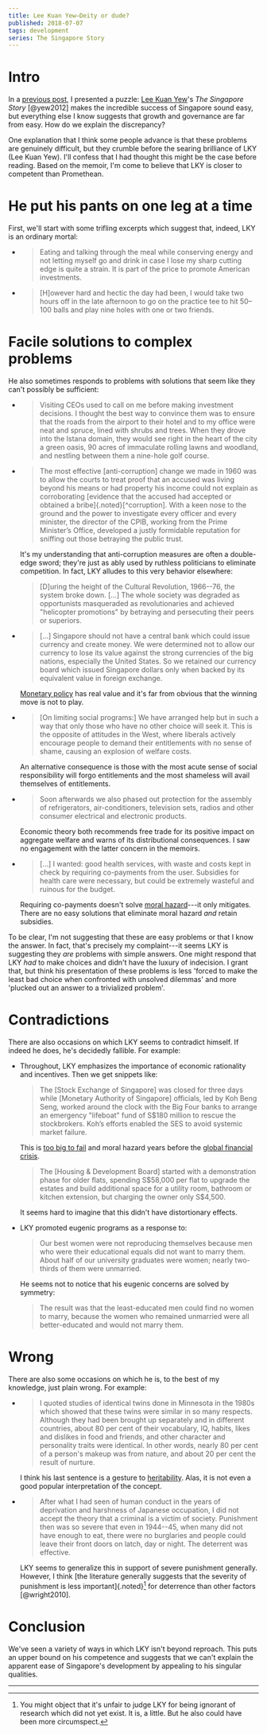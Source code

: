 ```yaml
---
title: Lee Kuan Yew—Deity or dude?
published: 2018-07-07
tags: development
series: The Singapore Story
---
```


# Intro

In a [previous post](/posts/is-development-easy/), I presented a puzzle: [Lee Kuan Yew](https://en.wikipedia.org/wiki/Lee_Kuan_Yew)'s <i>The Singapore Story</i> [@yew2012] makes the incredible success of Singapore sound easy, but everything else I know suggests that growth and governance are far from easy. How do we explain the discrepancy?

One explanation that I think some people advance is that these problems are genuinely difficult, but they crumble before the searing brilliance of LKY (Lee Kuan Yew). I'll confess that I had thought this might be the case before reading. Based on the memoir, I'm come to believe that LKY is closer to competent than Promethean.

# He put his pants on one leg at a time

First, we'll start with some trifling excerpts which suggest that, indeed, LKY is an ordinary mortal:

- <blockquote>Eating and talking through the meal while conserving energy and not letting myself go and drink in case I lose my sharp cutting edge is quite a strain. It is part of the price to promote American investments.</blockquote>

- <blockquote>[H]owever hard and hectic the day had been, I would take two hours off in the late afternoon to go on the practice tee to hit 50–100 balls and play nine holes with one or two friends.</blockquote>

# Facile solutions to complex problems

He also sometimes responds to problems with solutions that seem like they can't possibly be sufficient:

- <blockquote>Visiting CEOs used to call on me before making investment decisions. I thought the best way to convince them was to ensure that the roads from the airport to their hotel and to my office were neat and spruce, lined with shrubs and trees. When they drove into the Istana domain, they would see right in the heart of the city a green oasis, 90 acres of immaculate rolling lawns and woodland, and nestling between them a nine-hole golf course.</blockquote>

- <blockquote>The most effective [anti-corruption] change we made in 1960 was to allow the courts to treat proof that an accused was living beyond his means or had property his income could not explain as corroborating [evidence that the accused had accepted or obtained a bribe]{.noted}[^corruption]. With a keen nose to the ground and the power to investigate every officer and every minister, the director of the CPIB, working from the Prime Minister’s Office, developed a justly formidable reputation for sniffing out those betraying the public trust. </blockquote>

  It's my understanding that anti-corruption measures are often a double-edge sword; they're just as ably used by ruthless politicians to eliminate competition. In fact, LKY alludes to this very behavior elsewhere:

  <blockquote>[D]uring the height of the Cultural Revolution, 1966--76, the system broke down. [...] The whole society was degraded as opportunists masqueraded as revolutionaries and achieved "helicopter promotions" by betraying and persecuting their peers or superiors. </blockquote>


- <blockquote>[...] Singapore should not have a central bank which could issue currency and create money. We were determined not to allow our currency to lose its value against the strong currencies of the big nations, especially the United States. So we retained our currency board which issued Singapore dollars only when backed by its equivalent value in foreign exchange.</blockquote>

  [Monetary policy](https://en.wikipedia.org/wiki/Monetary_policy) has real value and it's far from obvious that the winning move is not to play.

- <blockquote>[On limiting social programs:] We have arranged help but in such a way that only those who have no other choice will seek it. This is the opposite of attitudes in the West, where liberals actively encourage people to demand their entitlements with no sense of shame, causing an explosion of welfare costs.</blockquote>

  An alternative consequence is those with the most acute sense of social responsibility will forgo entitlements and the most shameless will avail themselves of entitlements.

- <blockquote>Soon afterwards we also phased out protection for the assembly of refrigerators, air-conditioners, television sets, radios and other consumer electrical and electronic products.</blockquote>

  Economic theory both recommends free trade for its positive impact on aggregate welfare and warns of its distributional consequences. I saw no engagement with the latter concern in the memoirs.

- <blockquote>[...] I wanted: good health services, with waste and costs kept in check by requiring co-payments from the user. Subsidies for health care were necessary, but could be extremely wasteful and ruinous for the budget.</blockquote>

  Requiring co-payments doesn't solve [moral hazard](https://en.wikipedia.org/wiki/Moral_hazard)---it only mitigates. There are no easy solutions that eliminate moral hazard *and* retain subsidies.

To be clear, I'm not suggesting that these are easy problems or that I know the answer. In fact, that's precisely my complaint---it seems LKY is suggesting they *are* problems with simple answers. One might respond that LKY *had* to make choices and didn't have the luxury of indecision. I grant that, but think his presentation of these problems is less 'forced to make the least bad choice when confronted with unsolved dilemmas' and more 'plucked out an answer to a trivialized problem'.

<!--more-->

# Contradictions

There are also occasions on which LKY seems to contradict himself. If indeed he does, he's decidedly fallible. For example:

- Throughout, LKY emphasizes the importance of economic rationality and incentives. Then we get snippets like:

  <blockquote>The [Stock Exchange of Singapore] was closed for three days while [Monetary Authority of Singapore] officials, led by Koh Beng Seng, worked around the clock with the Big Four banks to arrange an emergency "lifeboat" fund of S$180 million to rescue the stockbrokers. Koh’s efforts enabled the SES to avoid systemic market failure.</blockquote>

  This is [too big to fail](https://en.wikipedia.org/wiki/Too_big_to_fail) and moral hazard years before the [global financial crisis](https://en.wikipedia.org/wiki/Financial_crisis_of_2007%E2%80%932008).

  <blockquote>The [Housing & Development Board] started with a demonstration phase for older flats, spending S$58,000 per flat to upgrade the estates and build additional space for a utility room, bathroom or kitchen extension, but charging the owner only S$4,500.</blockquote>

  It seems hard to imagine that this didn't have distortionary effects.

- LKY promoted eugenic programs as a response to:

  <blockquote>Our best women were not reproducing themselves because men who were their educational equals did not want to marry them. About half of our university graduates were women; nearly two-thirds of them were unmarried.</blockquote>

  He seems not to notice that his eugenic concerns are solved by symmetry:

  <blockquote>The result was that the least-educated men could find no women to marry, because the women who remained unmarried were all better-educated and would not marry them.</blockquote>

# Wrong

There are also some occasions on which he is, to the best of my knowledge, just plain wrong. For example:

- <blockquote>I quoted studies of identical twins done in Minnesota in the 1980s which showed that these twins were similar in so many respects. Although they had been brought up separately and in different countries, about 80 per cent of their vocabulary, IQ, habits, likes and dislikes in food and friends, and other character and personality traits were identical. In other words, nearly 80 per cent of a person's makeup was from nature, and about 20 per cent the result of nurture.</blockquote>

  I think his last sentence is a gesture to [heritability](https://en.wikipedia.org/wiki/Heritability). Alas, it is not even a good popular interpretation of the concept.

- <blockquote>After what I had seen of human conduct in the years of deprivation and harshness of Japanese occupation, I did not accept the theory that a criminal is a victim of society. Punishment then was so severe that even in 1944--45, when many did not have enough to eat, there were no burglaries and people could leave their front doors on latch, day or night. The deterrent was effective.</blockquote>

  LKY seems to generalize this in support of severe punishment generally. However, I think [the literature generally suggests that the severity of punishment is less important]{.noted}[^severity] for deterrence than other factors [@wright2010].

# Conclusion

We've seen a variety of ways in which LKY isn't beyond reproach. This puts an upper bound on his competence and suggests that we can't explain the apparent ease of Singapore's development by appealing to his singular qualities.

<hr class="references">

[^severity]: You might object that it's unfair to judge LKY for being ignorant of research which did not yet exist. It is, a little. But he also could have been more circumspect.
